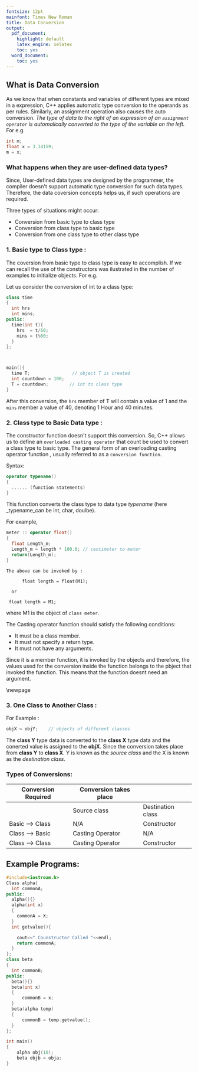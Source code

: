```yaml
---
fontsize: 12pt
mainfont: Times New Roman
title: Data Conversion 
output:
  pdf_document:
    highlight: default
    latex_engine: xelatex
    toc: yes
  word_document:
    toc: yes
---
```


## What is Data Conversion
As we know that when constants and variables of different types are mixed in a expression, C++ applies automatic type conversion to the operands as per rules. Similarly, an assignment operation also causes the auto conversion. _The type of data to the right of an expression of an ```assignment operator``` is automalically converted to the type of the variable on the left._ For e.g. 
```cpp
int m;
float x = 3.14159;
m = x;
``` 
### What happens when they are user-defined data types?
Since, User-defined data types are designed by the programmer, the compiler doesn't support automatic type conversion for such data types. Therefore, the data coversion concepts helps us, if such operations are required.

  Three types of situations might occur:
  - Conversion from basic type to class type 
  - Conversion from class type to basic type 
  - Conversion from one class type to other class type

### 1. Basic type to Class type :

  The coversion from basic type to class type is easy to accomplish. If we can recall the use of the constructors was ilustrated in the number of examples to initialize objects. For e.g.

  Let us consider the conversion of int to a class type:
  
  ```cpp
  class time
  {
    int hrs
    int mins;
  public:
    time(int t){
      hrs  = t/60;
      mins = t%60;
    }
  };
  
  
  
  main(){
    time T;                // object T is created
    int countdown = 100;
    T = countdown;        // int to class type 
  }
  ```
  After this conversion, the ```hrs``` member of T will contain a value of 1 and the ```mins``` member a value of 40, denoting 1 Hour and 40 minutes.

### 2. Class type to Basic Data type :

  The constructor function doesn't support this conversion. So, C++ allows us to define an ```overloaded casting operator``` that count be used to convert a class type to basic type. The general form of an overloading casting  operator function , usually referred to as a ```conversion function```.

  Syntax:
  ```cpp
  operator typename()
  {
    ...... (function statements)
  }
  ```
This function converts the class type to data type _typename_ (here _typename_can be int, char, doulbe).

For example, 
```cpp
meter :: operator float()
{
  float Length_m;
  Length_m = length * 100.0; // centimeter to meter
  return(Length_m);
}

```
    The above can be invoked by :
```      float length = float(M1);```

      or 

``` float length = M1;```
      
where M1 is the object of ```class meter```.

  The Casting operator function should satisfy the following conditions:
  - It must be a class member.
  - It must not specify a return type.
  - It must not have any arguments.

Since it is a member function, it is invoked by the objects and therefore, the values used for the conversion inside the function belongs to the pbject that invoked the function. This means that the function doesnt need an argument.

\newpage

### 3. One Class to Another Class :

For Example : 

```cpp
objX = objY;    // objects of different classes
```

The **class Y** type data is converted to the **class X** type data and the conerted value is assigned to the **objX**. Since the conversion takes place from **class Y** to **class X**. Y is known as the _source class_ and the X is known as the _destination class_. 

### Types of Conversions:
| Conversion Required |Conversion takes place |           |
|-----------------|------------------|--------------------|
|                 | Source class     | Destination class  |
| Basic --> Class | N/A              | Constructor        |
| Class --> Basic | Casting Operator | N/A                |
| Class --> Class | Casting Operator | Constructor        |


## Example Programs:

```cpp
#include<iostream.h>
Class alpha{
  int commonA;
public:
  alpha(){}
  alpha(int x)
  {
    commonA = X;
  }
  int getvalue(){

    cout<<" Counstructor Called "<<endl;
    return commonA;
  }
};
class beta
{
  int commonB;
public:
  beta(){}
  beta(int x)
  {
      commonB = x;
  }
  beta(alpha temp)
  {
      commonB = temp.getvalue();
  }
};

int main()
{
    alpha obj(10);
    beta objb = obja;
}
```